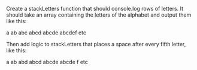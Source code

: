 Create a stackLetters function that should console.log rows of letters. It should take an array containing the letters of the alphabet and output them like this:

a
ab
abc
abcd
abcde
abcdef
etc

Then add logic to stackLetters that places a space after every fifth letter, like this:

a
ab
abd
abcd
abcde
abcde f
etc
